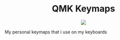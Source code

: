 <h1 align="center">QMK Keymaps</h1>
<p align="center"}>
  <img src="https://img.shields.io/badge/C-A8B9CC?style=for-the-badge&logo=C&logoColor=white">
</p>

My personal keymaps that i use on my keyboards
